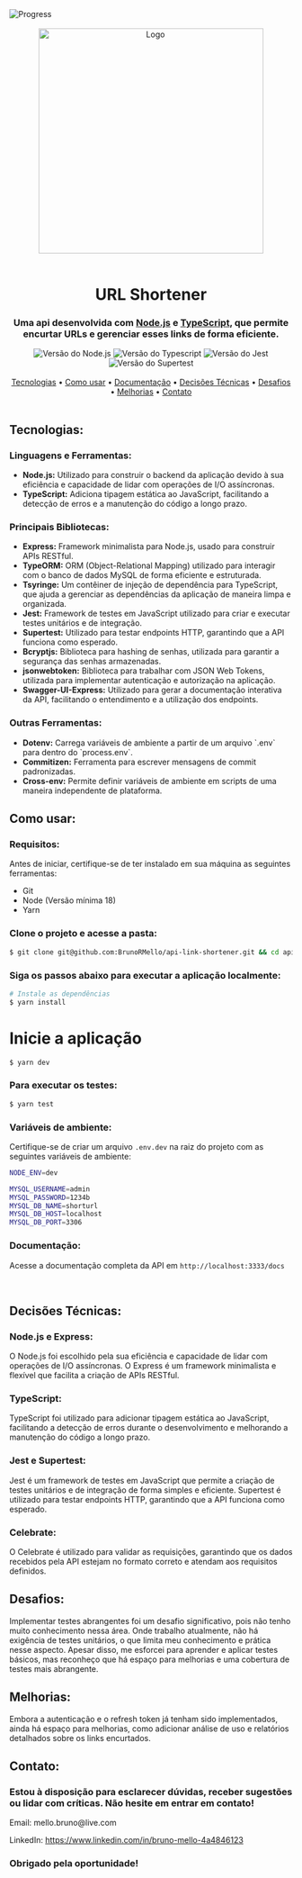 <div align="left">
  <img src="https://img.shields.io/static/v1?label=Progress&message=100%&color=009CA3&style=plastic&logo=node.js" alt="Progress"/>
</div>

<br/>

<div align="center">
  <img src="https://teddydigital.io/wp-content/uploads/2023/02/Ativo-13-8.png" alt="Logo" width="400px"/>
</div>

<br/>

<div align="center">
  <h1>URL Shortener</h1>
  <h3>Uma api desenvolvida com <a href="https://nodejs.org/">Node.js</a> e <a href="https://www.typescriptlang.org/">TypeScript</a>, que permite encurtar URLs e gerenciar esses links de forma eficiente.</h3>
</div>

<div align="center">
  <img src="https://img.shields.io/static/v1?label=Node.js&message=18.0.0&color=009CA3&style=plastic&logo=node.js" alt="Versão do Node.js" />
  <img src="https://img.shields.io/static/v1?label=Typescript&message=5.0.0&color=009CA3&style=plastic&logo=typescript" alt="Versão do Typescript" />
  <img src="https://img.shields.io/static/v1?label=Jest&message=29.7.0&color=009CA3&style=plastic&logo=jest" alt="Versão do Jest" />
  <img src="https://img.shields.io/static/v1?label=Supertest&message=6.3.3&color=009CA3&style=plastic&logo=supertest" alt="Versão do Supertest" />
</div>

<br/>

<div align="center">
  <a href="#tecnologias">Tecnologias</a> •
  <a href="#como-usar">Como usar</a> •
  <a href="#documentação">Documentação</a> •
  <a href="#decisões-técnicas">Decisões Técnicas</a> •
  <a href="#desafios">Desafios</a> •
  <a href="#melhorias">Melhorias</a> •
  <a href="#contato">Contato</a>
</div>

<br/>

 <h2 id="tecnologias">Tecnologias:</h2>
  <h3>Linguagens e Ferramentas:</h3>
  <ul>
    <li><strong>Node.js:</strong> Utilizado para construir o backend da aplicação devido à sua eficiência e capacidade de lidar com operações de I/O assíncronas.</li>
    <li><strong>TypeScript:</strong> Adiciona tipagem estática ao JavaScript, facilitando a detecção de erros e a manutenção do código a longo prazo.</li>
  </ul>

  <h3>Principais Bibliotecas:</h3>
  <ul>
    <li><strong>Express:</strong> Framework minimalista para Node.js, usado para construir APIs RESTful.</li>
    <li><strong>TypeORM:</strong> ORM (Object-Relational Mapping) utilizado para interagir com o banco de dados MySQL de forma eficiente e estruturada.</li>
    <li><strong>Tsyringe:</strong> Um contêiner de injeção de dependência para TypeScript, que ajuda a gerenciar as dependências da aplicação de maneira limpa e organizada.</li>
    <li><strong>Jest:</strong> Framework de testes em JavaScript utilizado para criar e executar testes unitários e de integração.</li>
    <li><strong>Supertest:</strong> Utilizado para testar endpoints HTTP, garantindo que a API funciona como esperado.</li>
    <li><strong>Bcryptjs:</strong> Biblioteca para hashing de senhas, utilizada para garantir a segurança das senhas armazenadas.</li>
    <li><strong>jsonwebtoken:</strong> Biblioteca para trabalhar com JSON Web Tokens, utilizada para implementar autenticação e autorização na aplicação.</li>
    <li><strong>Swagger-UI-Express:</strong> Utilizado para gerar a documentação interativa da API, facilitando o entendimento e a utilização dos endpoints.</li>
  </ul>

  <h3>Outras Ferramentas:</h3>
  <ul>
    <li><strong>Dotenv:</strong> Carrega variáveis de ambiente a partir de um arquivo `.env` para dentro do `process.env`.</li>
    <li><strong>Commitizen:</strong> Ferramenta para escrever mensagens de commit padronizadas.</li>
    <li><strong>Cross-env:</strong> Permite definir variáveis de ambiente em scripts de uma maneira independente de plataforma.</li>
  </ul>


<div>
  <h2 id="como-usar">Como usar:</h2>
  <h3>Requisitos:</h3>
  <p>
    Antes de iniciar, certifique-se de ter instalado em sua máquina as seguintes ferramentas:
  </p>

  <ul>
    <li>Git</li>
    <li>Node (Versão mínima 18)</li>
    <li>Yarn</li>
  </ul>

  <h3>Clone o projeto e acesse a pasta:</h3>

  ```bash
  $ git clone git@github.com:BrunoRMello/api-link-shortener.git && cd api-link-shortener
```
  <h3>Siga os passos abaixo para executar a aplicação localmente:</h3>

```bash
# Instale as dependências
$ yarn install
```
# Inicie a aplicação
```bash
$ yarn dev
  ```
<h3>Para executar os testes:</h3>

```bash
$ yarn test
```
<h3>Variáveis de ambiente:</h3>
 <p>Certifique-se de criar um arquivo <code>.env.dev</code> na raiz do projeto com as seguintes variáveis de ambiente:</p>

 ```bash
NODE_ENV=dev

MYSQL_USERNAME=admin
MYSQL_PASSWORD=1234b
MYSQL_DB_NAME=shorturl
MYSQL_DB_HOST=localhost
MYSQL_DB_PORT=3306
```
<h3 id='documentação' >Documentação:</h3>
<p>Acesse a documentação completa da API em <code>http://localhost:3333/docs</code></p>

</div>
<br/>

<div>
  <h2 id="decisões-técnicas">Decisões Técnicas:</h2>
  <h3>Node.js e Express:</h3>
  <p>O Node.js foi escolhido pela sua eficiência e capacidade de lidar com operações de I/O assíncronas. O Express é um framework minimalista e flexível que facilita a criação de APIs RESTful.</p>
  <h3>TypeScript:</h3>
  <p>TypeScript foi utilizado para adicionar tipagem estática ao JavaScript, facilitando a detecção de erros durante o desenvolvimento e melhorando a manutenção do código a longo prazo.</p>

  <h3>Jest e Supertest:</h3>
  <p>Jest é um framework de testes em JavaScript que permite a criação de testes unitários e de integração de forma simples e eficiente. Supertest é utilizado para testar endpoints HTTP, garantindo que a API funciona como esperado.</p>
</div>

<h3>Celebrate:</h3>
  <p>O Celebrate é utilizado para validar as requisições, garantindo que os dados recebidos pela API estejam no formato correto e atendam aos requisitos definidos.</p>

<div>
  <h2 id="desafios">Desafios:</h2>
 <p>Implementar testes abrangentes foi um desafio significativo, pois não tenho muito conhecimento nessa área. Onde trabalho atualmente, não há exigência de testes unitários, o que limita meu conhecimento e prática nesse aspecto. Apesar disso, me esforcei para aprender e aplicar testes básicos, mas reconheço que há espaço para melhorias e uma cobertura de testes mais abrangente.</p>
</div>

<div>
  <h2 id="melhorias">Melhorias:</h2>
   <p>Embora a autenticação e o refresh token já tenham sido implementados, ainda há espaço para melhorias, como adicionar análise de uso e relatórios detalhados sobre os links encurtados.</p>
</div>

<div>
  <h2 id="contato">Contato:</h2>
  <h3>Estou à disposição para esclarecer dúvidas, receber sugestões ou lidar com críticas. Não hesite em entrar em contato!</h3>
  <p>Email: mello.bruno@live.com</p>
  <p>LinkedIn: <a href="https://www.linkedin.com/in/bruno-mello-4a4846123/">https://www.linkedin.com/in/bruno-mello-4a4846123</a></p>
  <h3>Obrigado pela oportunidade!</h3>
</div>
</div>
